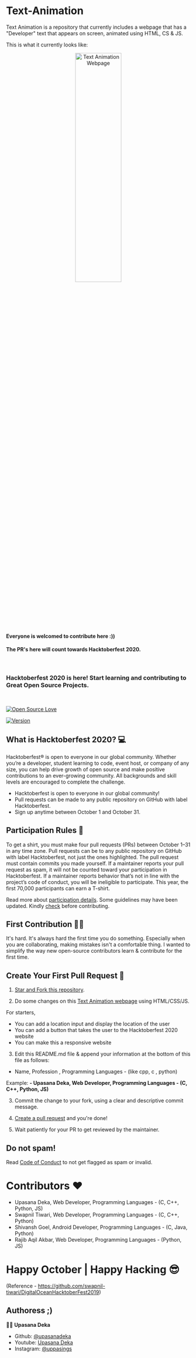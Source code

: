 # Text-Animation
Text Animation is a repository that currently includes a webpage that has a "Developer" text that appears on screen, animated using HTML, CS & JS.

This is what it currently looks like:
<p align="center">
  <a href="https://upasanadeka.github.io/Text-Animation/" target="_blank"><img src="https://github.com/upasanadeka/Text-Animation/blob/master/Hnet.com-image.gif" alt="Text Animation Webpage" width=50% height=40%></a>
</p>

#### Everyone is welcomed to contribute here :)) 
#### The PR's here will count towards Hacktoberfest 2020.
</br>

### Hacktoberfest 2020 is here! Start learning and contributing to Great Open Source Projects.
</br>

﻿[![Open Source Love](https://badges.frapsoft.com/os/v1/open-source.svg?v=103)](https://github.com/ellerbrock/open-source-badges/)
<p>
  <a href="https://github.com/upasanadeka/Text-Animation">
    <img alt="Version" src="https://img.shields.io/github/hacktoberfest/2020/upasanadeka/Text-Animation?color=blue&style=for-the-badge">
  </a>
<p>

## What is Hacktoberfest 2020? 💻

Hacktoberfest® is open to everyone in our global community. Whether you’re a developer, student learning to code, event host, or company of any size, you can help drive growth of open source and make positive contributions to an ever-growing community. All backgrounds and skill levels are encouraged to complete the challenge.

- Hacktoberfest is open to everyone in our global community!
- Pull requests can be made to any public repository on GitHub with label Hacktoberfest.
- Sign up anytime between October 1 and October 31.

## Participation Rules 👀

To get a shirt, you must make four pull requests (PRs) between October 1–31 in any time zone. Pull requests can be to any public repository on GitHub with label Hacktoberfest, not just the ones highlighted. The pull request must contain commits you made yourself. If a maintainer reports your pull request as spam, it will not be counted toward your participation in Hacktoberfest. If a maintainer reports behavior that’s not in line with the project’s code of conduct, you will be ineligible to participate. This year, the first 70,000 participants can earn a T-shirt.

Read more about [participation details](https://hacktoberfest.digitalocean.com/details). Some guidelines may have been updated. Kindly [check](https://hacktoberfest.digitalocean.com/details) before contributing.

## First Contribution 🤝🏻

It's hard. It's always hard the first time you do something. Especially when you are collaborating, making mistakes isn't a comfortable thing. I wanted to simplify the way new open-source contributors learn & contribute for the first time.

## Create Your First Pull Request 🔗

1. [Star and Fork this repository](https://help.github.com/articles/fork-a-repo/).

2. Do some changes on this [Text Animation webpage](https://upasanadeka.github.io/Text-Animation/) using HTML/CSS/JS.

For starters,

- You can add a location input and display the location of the user
- You can add a button that takes the user to the Hacktoberfest 2020 website
- You can make this a responsive website

3. Edit this README.md file & append your information at the bottom of this file as follows:

- Name, Profession , Programming Languages - (like cpp, c , python)

Example: <b>\- Upasana Deka, Web Developer, Programming Languages - (C, C++, Python, JS)  </b>

3. Commit the change to your fork, using a clear and descriptive commit message.

4. [Create a pull request](https://help.github.com/articles/creating-a-pull-request-from-a-fork/) and you're done!

5. Wait patiently for your PR to get reviewed by the maintainer.
</b>

## Do not spam!
Read [Code of Conduct](https://github.com/upasanadeka/Text-Animation/blob/master/CodeOfConduct.md) to not get flagged as spam or invalid.

# Contributors :heart:
-  Upasana Deka, Web Developer, Programming Languages - (C, C++, Python, JS)
-  Swapnil Tiwari, Web Developer, Programming Languages - (C, C++, Python)
-  Shivansh Goel, Android Developer, Programming Languages - (C, Java, Python)
-  Rajib Aqil Akbar, Web Developer, Programming Languages - (Python, JS)

# Happy October | Happy Hacking :sunglasses:

(Reference - https://github.com/swapnil-tiwari/DigitalOceanHacktoberFest2019)


## Authoress ;)

👩🏻 **Upasana Deka**

* Github: [@upasanadeka](https://github.com/upasanadeka)
* Youtube: [Upasana Deka](https://youtube.com/upasanadeka)
* Instagram: [@uppasings](https://instagram.com/uppasings)
